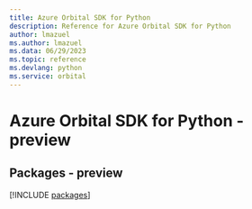 ```yaml
---
title: Azure Orbital SDK for Python
description: Reference for Azure Orbital SDK for Python
author: lmazuel
ms.author: lmazuel
ms.data: 06/29/2023
ms.topic: reference
ms.devlang: python
ms.service: orbital
---
```

# Azure Orbital SDK for Python - preview
## Packages - preview
[!INCLUDE [packages](orbital-index.md)]